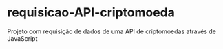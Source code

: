 # requisicao-API-criptomoeda
 Projeto com requisição de dados de uma API de criptomoedas através de JavaScript
